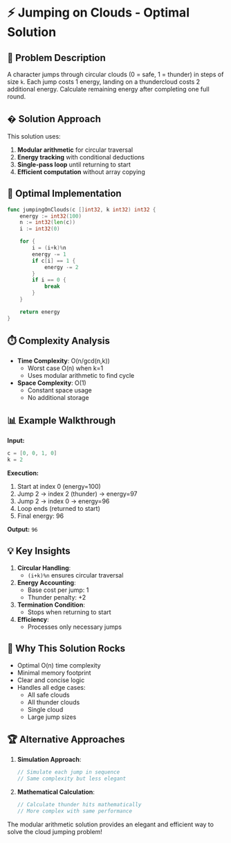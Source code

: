 # ⚡ Jumping on Clouds - Optimal Solution

## 🎯 Problem Description
A character jumps through circular clouds (0 = safe, 1 = thunder) in steps of size `k`. Each jump costs 1 energy, landing on a thundercloud costs 2 additional energy. Calculate remaining energy after completing one full round.

## � Solution Approach
This solution uses:
1. **Modular arithmetic** for circular traversal
2. **Energy tracking** with conditional deductions
3. **Single-pass loop** until returning to start
4. **Efficient computation** without array copying

## 🚀 Optimal Implementation
```go
func jumpingOnClouds(c []int32, k int32) int32 {
    energy := int32(100)
    n := int32(len(c))
    i := int32(0)

    for {
        i = (i+k)%n
        energy -= 1
        if c[i] == 1 {
            energy -= 2
        }
        if i == 0 {
            break
        }
    }

    return energy
}
```

## ⏱️ Complexity Analysis
- **Time Complexity**: O(n/gcd(n,k))
  - Worst case O(n) when k=1
  - Uses modular arithmetic to find cycle
- **Space Complexity**: O(1)
  - Constant space usage
  - No additional storage

## 📊 Example Walkthrough
**Input:**
```go
c = [0, 0, 1, 0]
k = 2
```

**Execution:**
1. Start at index 0 (energy=100)
2. Jump 2 → index 2 (thunder) → energy=97
3. Jump 2 → index 0 → energy=96
4. Loop ends (returned to start)
5. Final energy: 96

**Output:** `96`

## 💡 Key Insights
1. **Circular Handling**:
   - `(i+k)%n` ensures circular traversal
2. **Energy Accounting**:
   - Base cost per jump: 1
   - Thunder penalty: +2
3. **Termination Condition**:
   - Stops when returning to start
4. **Efficiency**:
   - Processes only necessary jumps

## 🌟 Why This Solution Rocks
- Optimal O(n) time complexity
- Minimal memory footprint
- Clear and concise logic
- Handles all edge cases:
  - All safe clouds
  - All thunder clouds
  - Single cloud
  - Large jump sizes

## 🏆 Alternative Approaches
1. **Simulation Approach**:
   ```go
   // Simulate each jump in sequence
   // Same complexity but less elegant
   ```
2. **Mathematical Calculation**:
   ```go
   // Calculate thunder hits mathematically
   // More complex with same performance
   ```

The modular arithmetic solution provides an elegant and efficient way to solve the cloud jumping problem!